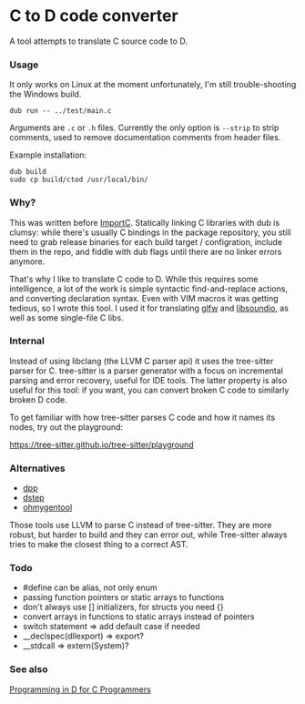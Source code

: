# C to D code converter

A tool attempts to translate C source code to D.

### Usage
It only works on Linux at the moment unfortunately, I'm still trouble-shooting the Windows build.
```console
dub run -- ../test/main.c
```
Arguments are `.c` or `.h` files. Currently the only option is `--strip` to strip comments, used to remove documentation comments from header files.

Example installation:
```console
dub build
sudo cp build/ctod /usr/local/bin/
```

### Why?
This was written before [ImportC](https://dlang.org/spec/importc.html).
Statically linking C libraries with dub is clumsy: while there's usually C bindings in the package repository, you still need to grab release binaries for each build target / configration, include them in the repo, and fiddle with dub flags until there are no linker errors anymore.

That's why I like to translate C code to D.
While this requires some intelligence, a lot of the work is simple syntactic find-and-replace actions, and converting declaration syntax.
Even with VIM macros it was getting tedious, so I wrote this tool.
I used it for translating [glfw](https://github.com/dkorpel/glfw-d) and [libsoundio](https://github.com/dkorpel/libsoundio-d), as well as some single-file C libs.

### Internal
Instead of using libclang (the LLVM C parser api) it uses the tree-sitter parser for C.
tree-sitter is a parser generator with a focus on incremental parsing and error recovery, useful for IDE tools.
The latter property is also useful for this tool: if you want, you can convert broken C code to similarly broken D code.

To get familiar with how tree-sitter parses C code and how it names its nodes, try out the playground:

https://tree-sitter.github.io/tree-sitter/playground

### Alternatives
- [dpp](https://code.dlang.org/packages/dpp)
- [dstep](https://code.dlang.org/packages/dstep)
- [ohmygentool](https://github.com/Superbelko/ohmygentool)

Those tools use LLVM to parse C instead of tree-sitter.
They are more robust, but harder to build and they can error out, while Tree-sitter always tries to make the closest thing to a correct AST.

### Todo
- #define can be alias, not only enum
- passing function pointers or static arrays to functions
- don't always use [] initializers, for structs you need {}
- convert arrays in functions to static arrays instead of pointers
- switch statement => add default case if needed
- __declspec(dllexport) => export?
- __stdcall => extern(System)?

### See also

[Programming in D for C Programmers](https://dlang.org/articles/ctod.html)

